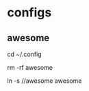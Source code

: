 # configs

## awesome
cd ~/.config

rm -rf awesome

ln -s <local-repo-path>/<config-name>/awesome awesome

